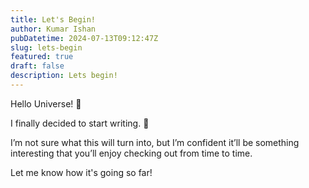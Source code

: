 ```yaml
---
title: Let's Begin!
author: Kumar Ishan
pubDatetime: 2024-07-13T09:12:47Z
slug: lets-begin
featured: true
draft: false
description: Lets begin!
---
```


Hello Universe! 👋

I finally decided to start writing. 🚀

I’m not sure what this will turn into, but I’m confident it’ll be something interesting that you’ll enjoy checking out from time to time.

Let me know how it's going so far!
